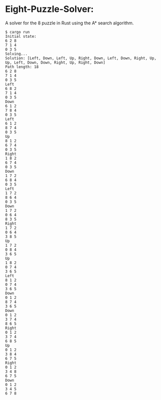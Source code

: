 









# Eight-Puzzle-Solver:
A solver for the 8 puzzle in Rust using the A* search algorithm.

```
$ cargo run
Initial state:
6 2 8
7 1 4
0 3 5
Solving...
Solution: [Left, Down, Left, Up, Right, Down, Left, Down, Right, Up, Up, Left, Down, Down, Right, Up, Right, Down]
Path length: 18
6 2 8
7 1 4
0 3 5
Left
6 8 2
7 1 4
0 3 5
Down
6 1 2
7 8 4
0 3 5
Left
6 1 2
8 7 4
0 3 5
Up
8 1 2
6 7 4
0 3 5
Right
1 8 2
6 7 4
0 3 5
Down
1 7 2
6 8 4
0 3 5
Left
1 7 2
8 6 4
0 3 5
Down
1 7 2
0 6 4
8 3 5
Right
1 7 2
0 6 4
3 8 5
Up
1 7 2
0 8 4
3 6 5
Up
1 8 2
0 7 4
3 6 5
Left
8 1 2
0 7 4
3 6 5
Down
0 1 2
8 7 4
3 6 5
Down
0 1 2
3 7 4
8 6 5
Right
0 1 2
3 7 4
6 8 5
Up
0 1 2
3 8 4
6 7 5
Right
0 1 2
3 4 8
6 7 5
Down
0 1 2
3 4 5
6 7 8
```



